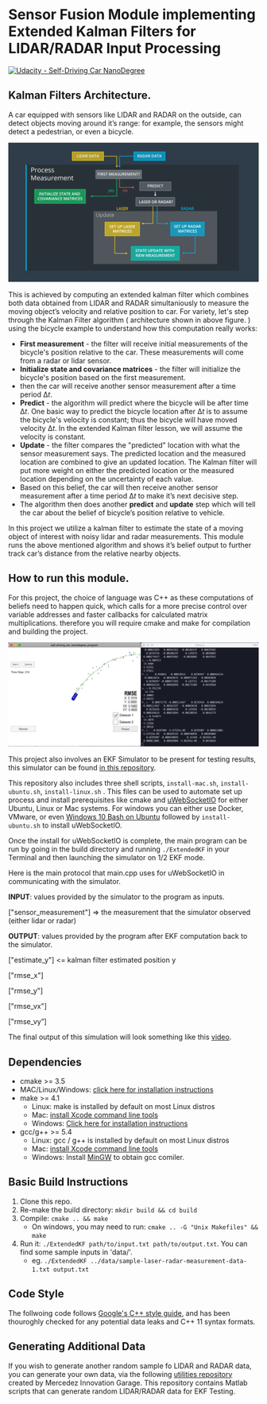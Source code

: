 # Sensor Fusion Module implementing Extended Kalman Filters for LIDAR/RADAR Input Processing


[![Udacity - Self-Driving Car NanoDegree](https://s3.amazonaws.com/udacity-sdc/github/shield-carnd.svg)](http://www.udacity.com/drive)

## Kalman Filters Architecture.

A car equipped with sensors like LIDAR and RADAR on the outside, can detect objects moving around it’s range: for example, the sensors might detect a pedestrian, or even a bicycle. 

<img src="kalman-filter-map.png">

This is achieved by computing an extended kalman filter which combines both data obtained from LIDAR and RADAR simultaniously to measure the moving object’s velocity and relative position to car. For variety, let's step through the Kalman Filter algorithm ( architecture shown in above figure. ) using the bicycle example to understand how this computation really works:

- **First measurement** - the filter will receive initial measurements of the bicycle's position relative to the car. These measurements will come from a radar or lidar sensor.
- **Initialize state and covariance matrices** - the filter will initialize the bicycle's position based on the first measurement.
- then the car will receive another sensor measurement after a time period Δ*t*.
- **Predict** - the algorithm will predict where the bicycle will be after time Δ*t*. One basic way to predict the bicycle location after Δ*t* is to assume the bicycle's velocity is constant; thus the bicycle will have moved velocity Δ*t*. In the extended Kalman filter lesson, we will assume the velocity is constant.
- **Update** - the filter compares the "predicted" location with what the sensor measurement says. The predicted location and the measured location are combined to give an updated location. The Kalman filter will put more weight on either the predicted location or the measured location depending on the uncertainty of each value.
- Based on this belief, the car will then receive another sensor measurement after a time period Δ*t* to make it’s next decisive step. 
- The algorithm then does another **predict** and **update** step which will tell the car about the belief of bicycle’s position relative to vehicle.

In this project we utilize a kalman filter to estimate the state of a moving object of interest with noisy lidar and radar measurements. This module runs the above mentioned algorithm and shows it’s belief output to further track car’s distance from the relative nearby objects. 

## How to run this module.

For this project, the choice of language was C++ as these computations of beliefs need to happen quick, which calls for a more precise control over variable addresses and faster callbacks for calculated matrix multiplications. therefore you will require cmake and make for compilation and building the project.

<img src="simulator.png">

This project also involves an EKF Simulator to be present for testing results, this simulator can be found [in this repository](https://github.com/udacity/self-driving-car-sim/releases).

This repository also includes three shell scripts, `install-mac.sh`, `install-ubuntu.sh`, `install-linux.sh` . This files can be used to automate set up process and install prerequisites like cmake and [uWebSocketIO](https://github.com/uWebSockets/uWebSockets) for either Ubuntu, Linux or Mac systems. For windows you can either use Docker, VMware, or even [Windows 10 Bash on Ubuntu](https://www.howtogeek.com/249966/how-to-install-and-use-the-linux-bash-shell-on-windows-10/) followed by `install-ubuntu.sh` to install uWebSocketIO.

Once the install for uWebSocketIO is complete, the main program can be run by going in the build directory and running  `./ExtendedKF` in your Terminal and then launching the simulator on 1/2 EKF mode.

Here is the main protocol that main.cpp uses for uWebSocketIO in communicating with the simulator.

**INPUT**: values provided by the simulator to the program as inputs.

["sensor_measurement"] => the measurement that the simulator observed (either lidar or radar)

**OUTPUT**: values provided by the program after EKF computation back to the simulator.

["estimate_y"] <= kalman filter estimated position y

["rmse_x"]

["rmse_y"]

["rmse_vx"]

["rmse_vy”]

The final output of this simulation will look something like this [video](output.mov).

## Dependencies

* cmake >= 3.5
 * MAC/Linux/Windows: [click here for installation instructions](https://cmake.org/install/)
* make >= 4.1
  * Linux: make is installed by default on most Linux distros
  * Mac: [install Xcode command line tools](https://developer.apple.com/xcode/features/)
  * Windows: [Click here for installation instructions](http://gnuwin32.sourceforge.net/packages/make.htm)
* gcc/g++ >= 5.4
  * Linux: gcc / g++ is installed by default on most Linux distros
  * Mac: [install Xcode command line tools](https://developer.apple.com/xcode/features/)
  * Windows: Install [MinGW](http://www.mingw.org/) to obtain gcc comiler.

## Basic Build Instructions

1. Clone this repo.
2. Re-make the build directory: `mkdir build && cd build`
3. Compile: `cmake .. && make` 
   * On windows, you may need to run: `cmake .. -G "Unix Makefiles" && make`
4. Run it: `./ExtendedKF path/to/input.txt path/to/output.txt`. You can find
   some sample inputs in 'data/'.
    - eg. `./ExtendedKF ../data/sample-laser-radar-measurement-data-1.txt output.txt`

## Code Style

The follwoing code follows [Google's C++ style guide](https://google.github.io/styleguide/cppguide.html), and has been thouroghly checked for any potential data leaks and C++ 11 syntax formats.

## Generating Additional Data

If you wish to generate another random sample fo LIDAR and RADAR data, you can generate your own data, via the following [utilities repository](https://github.com/udacity/CarND-Mercedes-SF-Utilities) created by Mercedez Innovation Garage. This repository contains Matlab scripts that can generate random LIDAR/RADAR data for EKF Testing.
